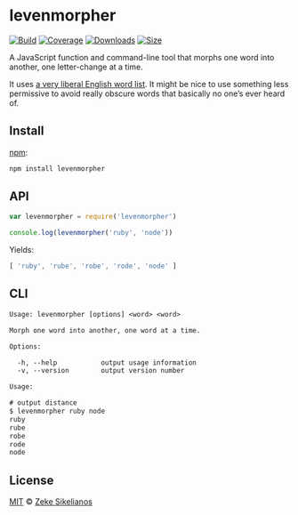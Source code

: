 # levenmorpher

[![Build][build-badge]][build]
[![Coverage][coverage-badge]][coverage]
[![Downloads][downloads-badge]][downloads]
[![Size][size-badge]][size]

A JavaScript function and command-line tool that morphs one word into another,
one letter-change at a time.

It uses [a very liberal English word list][list].
It might be nice to use something less permissive to avoid really obscure words
that basically no one’s ever heard of.

## Install

[npm][]:

```bash
npm install levenmorpher
```

## API

```js
var levenmorpher = require('levenmorpher')

console.log(levenmorpher('ruby', 'node'))
```

Yields:

```js
[ 'ruby', 'rube', 'robe', 'rode', 'node' ]
```

## CLI

```txt
Usage: levenmorpher [options] <word> <word>

Morph one word into another, one word at a time.

Options:

  -h, --help           output usage information
  -v, --version        output version number

Usage:

# output distance
$ levenmorpher ruby node
ruby
rube
robe
rode
node
```

## License

[MIT][license] © [Zeke Sikelianos][author]

<!-- Definitions -->

[build-badge]: https://img.shields.io/travis/words/levenmorpher.svg

[build]: https://travis-ci.org/words/levenmorpher

[coverage-badge]: https://img.shields.io/codecov/c/github/words/levenmorpher.svg

[coverage]: https://codecov.io/github/words/levenmorpher

[downloads-badge]: https://img.shields.io/npm/dm/levenmorpher.svg

[downloads]: https://www.npmjs.com/package/levenmorpher

[size-badge]: https://img.shields.io/bundlephobia/minzip/levenmorpher.svg

[size]: https://bundlephobia.com/result?p=levenmorpher

[license]: license

[author]: http://zeke.sikelianos.com

[npm]: https://www.npmjs.com

[list]: https://www.npmjs.org/package/an-array-of-english-words
